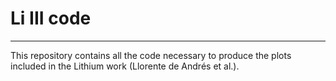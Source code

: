 # Li III code
---

This repository contains all the code necessary to produce the plots included in the Lithium work (Llorente de Andrés et al.).
